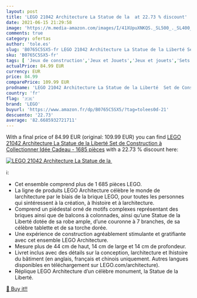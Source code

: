 ```yaml
---
layout: post
title: 'LEGO 21042 Architecture La Statue de la  at 22.73 % discount'
date: 2021-06-15 21:29:58
image: 'https://m.media-amazon.com/images/I/41XUpuXNKQS._SL500_._SL400_.jpg'
comments: true
category: ofertas
author: 'tole.es'
slug: 'B0765C5SX5-fr LEGO 21042 Architecture La Statue de la Liberté Set de...'
sku: 'B0765C5SX5-fr'
tags: [ 'Jeux de construction','Jeux et Jouets','Jeux et jouets','Sets de jeux de construction','lego', ]
actualPrice: 84.99 EUR
currency: EUR
price: 84.99
comparePrice: 109.99 EUR
prodname: 'LEGO 21042 Architecture La Statue de la Liberté  Set de Construction à Collectionner  Idée Cadeau - 1685 pièces'
country: 'fr'
flag: '🇫🇷'
brand: 'LEGO'
buyurl: 'https://www.amazon.fr/dp/B0765C5SX5/?tag=tolees0d-21'
descuento: '22.73'
average: '82.6685932721711'
---
```


With a final price of 84.99 EUR (original: 109.99 EUR) you can find [LEGO 21042 Architecture La Statue de la Liberté  Set de Construction à Collectionner  Idée Cadeau - 1685 pièces](https://www.amazon.fr/dp/B0765C5SX5/?tag=tolees0d-21) with a  22.73 % discount here:

[![LEGO 21042 Architecture La Statue de la ](https://m.media-amazon.com/images/I/41XUpuXNKQS._SL500_._SL400_.jpg)](https://www.amazon.fr/dp/B0765C5SX5/?tag=tolees0d-21)

ℹ️:

- Cet ensemble comprend plus de 1 685 pièces LEGO.
- La ligne de produits LEGO Architecture célèbre le monde de larchitecture par le biais de la brique LEGO, pour toutes les personnes qui sintéressent à la création, à lhistoire et à larchitecture.
- Comprend un piédestal orné de motifs complexes représentant des briques ainsi que de balcons à colonnades, ainsi qu’une Statue de la Liberté dotée de sa robe ample, d’une couronne à 7 branches, de sa célèbre tablette et de sa torche dorée.
- Une expérience de construction agréablement stimulante et gratifiante avec cet ensemble LEGO Architecture.
- Mesure plus de 44 cm de haut, 14 cm de large et 14 cm de profondeur.
- Livret inclus avec des détails sur la conception, larchitecture et lhistoire du bâtiment (en anglais, français et chinois uniquement. Autres langues disponibles en téléchargement sur LEGO.com/architecture).
- Réplique LEGO Architecture d’un célèbre monument, la Statue de la Liberté.

[🛒 Buy it!!](https://www.amazon.fr/dp/B0765C5SX5/?tag=tolees0d-21)
